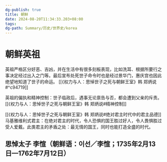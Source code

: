 ```yaml
---
dg-publish: true
title: 朝鲜
date: 2024-08-20T11:34:33.203+08:00
tags: 
dg-path: Summary/历史/世界史/korea
---
```


# 朝鲜英祖

英祖严格区分好恶、吉凶，并在生活中有很多刻板表现，比如洗耳、根据所要行之事决定经过出入之门等。最后宣布处死世子命令时也是经过景华门，惠庆宫也因此绝望地知道了世子的命运。
[[《权力与人：思悼世子之死与朝鲜王室》韩 郑炳说#^c94719]]


英祖的偏执和精神控制：世子临政后，遇事无论禀告与否，都会遭到父亲的斥责。[[《权力与人：思悼世子之死与朝鲜王室》韩 郑炳说#精神控制]]


[[《权力与人：思悼世子之死与朝鲜王室》韩 郑炳说#绝对君主时代中的君主品德]]
马基雅维利式君主：在绝对君主的时代，令人恐惧的国王胜过好人，令人畏惧胜过受人爱戴。此类君主的矛盾之处：最无情的国王，同时也能打造全盛的时代。


##  思悼太子 李愃（朝鲜语：이선／李愃；1735年2月13日—1762年7月12日）




